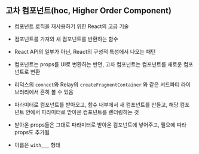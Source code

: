 ## 고차 컴포넌트(hoc, Higher Order Component)

- 컴포넌트 로직을 재사용하기 위한 React의 고급 기술
- 컴포넌트를 가져와 새 컴포넌트를 반환하는 함수

- React API의 일부가 아닌, React의 구성적 특성에서 나오는 패턴
- 컴포넌트는 props를 UI로 변환하는 반면, 고차 컴포넌트는 컴포넌트를 새로운 컴포넌트로 변환
- 리덕스의 `connect`와 Relay의 `createFragmentContainer` 와 같은 서드파티 라이브러리에서 흔히 볼 수 있음
- 파라미터로 컴포넌트를 받아오고, 함수 내부에서 새 컴포넌트를 만들고, 해당 컴포넌트 안에서 파라미터로 받아온 컴포넌트를 렌더링하는 것
- 받아온 props들은 그대로 파라미터로 받아온 컴포넌트에 넣어주고, 필요에 따라 props도 추가됨
- 이름은 `with___` 형태
